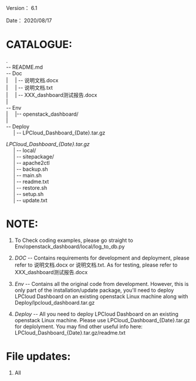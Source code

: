 Version：
6.1

Date：
2020/08/17

# CATALOGUE:
.  
-- README.md  
-- Doc  
|&nbsp;&nbsp;&nbsp;&nbsp;    | -- 说明文档.docx   
|&nbsp;&nbsp;&nbsp;&nbsp;    | -- 说明文档.txt   
|&nbsp;&nbsp;&nbsp;&nbsp;    | -- XXX_dashboard测试报告.docx     
|  
 -- Env  
|&nbsp;&nbsp;&nbsp;&nbsp;    |-- openstack_dashboard/  
|  
-- Deploy  
&nbsp;&nbsp;&nbsp;&nbsp;    | -- LPCloud_Dashboard_{Date}.tar.gz  

*LPCloud_Dashboard_{Date}.tar.gz*  
&nbsp;&nbsp;&nbsp;&nbsp;	| -- local/    
&nbsp;&nbsp;&nbsp;&nbsp;	| -- sitepackage/     
&nbsp;&nbsp;&nbsp;&nbsp;	| -- apache2ctl   
&nbsp;&nbsp;&nbsp;&nbsp;	| -- backup.sh    
&nbsp;&nbsp;&nbsp;&nbsp;	| -- main.sh    
&nbsp;&nbsp;&nbsp;&nbsp;	| -- readme.txt    
&nbsp;&nbsp;&nbsp;&nbsp;	| -- restore.sh     
&nbsp;&nbsp;&nbsp;&nbsp;	| -- setup.sh    
&nbsp;&nbsp;&nbsp;&nbsp;	| -- update.txt    


# NOTE:  

1. To Check coding examples, please go straight to Env/openstack_dashboard/local/log_to_db.py  

2. *DOC* -- Contains requirements for development and deployment, please refer to 说明文档.docx or 说明文档.txt. As for testing, please refer to XXX_dashboard测试报告.docx  

3. *Env* -- Contains all the original code from development. However, this is only part of the installation/update package, you'll need to deploy LPCloud Dashboard on an existing openstack Linux machine along with Deploy/lpcloud_dashboard.tar.gz  

4. *Deploy* -- All you need to deploy LPCloud Dashboard on an existing openstack Linux machine. Please use LPCloud_Dashboard_{Date}.tar.gz for deplolyment. You may find other useful info here: LPCloud_Dashboard_{Date}.tar.gz/readme.txt   

# File updates:

1. All      

